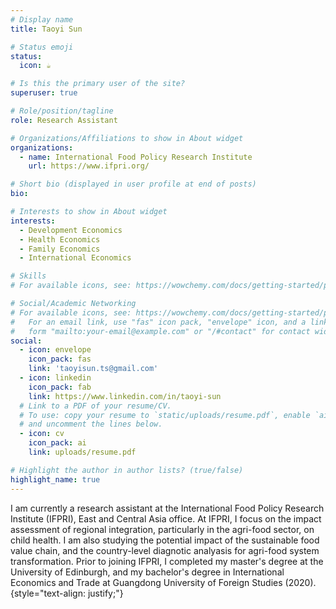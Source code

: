 ```yaml
---
# Display name
title: Taoyi Sun

# Status emoji
status:
  icon: ☕️

# Is this the primary user of the site?
superuser: true

# Role/position/tagline
role: Research Assistant

# Organizations/Affiliations to show in About widget
organizations:
  - name: International Food Policy Research Institute
    url: https://www.ifpri.org/

# Short bio (displayed in user profile at end of posts)
bio: 

# Interests to show in About widget
interests:
  - Development Economics
  - Health Economics
  - Family Economics
  - International Economics

# Skills
# For available icons, see: https://wowchemy.com/docs/getting-started/page-builder/#icons

# Social/Academic Networking
# For available icons, see: https://wowchemy.com/docs/getting-started/page-builder/#icons
#   For an email link, use "fas" icon pack, "envelope" icon, and a link in the
#   form "mailto:your-email@example.com" or "/#contact" for contact widget.
social:
  - icon: envelope
    icon_pack: fas
    link: 'taoyisun.ts@gmail.com'
  - icon: linkedin
    icon_pack: fab
    link: https://www.linkedin.com/in/taoyi-sun
  # Link to a PDF of your resume/CV.
  # To use: copy your resume to `static/uploads/resume.pdf`, enable `ai` icons in `params.yaml`,
  # and uncomment the lines below.
  - icon: cv
    icon_pack: ai
    link: uploads/resume.pdf

# Highlight the author in author lists? (true/false)
highlight_name: true
---
```


I am currently a research assistant at the International Food Policy Research Institute (IFPRI), East and Central Asia office. At IFPRI, I focus on the impact assessment of regional integration, particularly in the agri-food sector, on child health. I am also studying the potential impact of the sustainable food value chain, and the country-level diagnotic analyasis for agri-food system transformation. Prior to joining IFPRI, I completed my master's degree at the University of Edinburgh, and my bachelor's degree in International Economics and Trade at Guangdong University of Foreign Studies (2020).
{style="text-align: justify;"}
